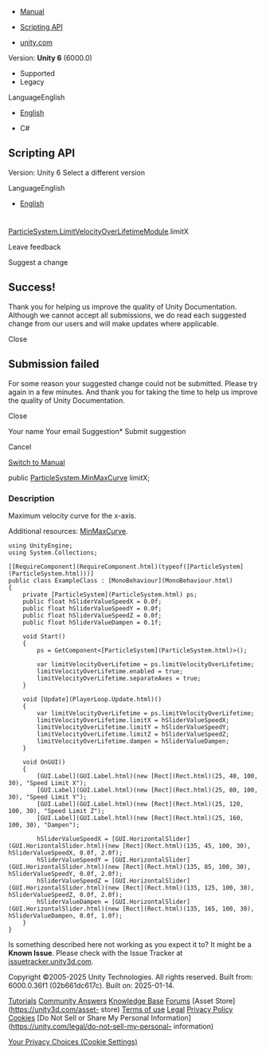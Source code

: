 [ ]()

  * [Manual](../Manual/index.html)
  * [Scripting API](../ScriptReference/index.html)

  * [unity.com](https://unity.com/)

Version: **Unity 6** (6000.0)

  * Supported
  * Legacy

LanguageEnglish

  * [English]()

  * C#

[ ](https://docs.unity3d.com)

## Scripting API

Version: Unity 6 Select a different version

LanguageEnglish

  * [English]()

#
[ParticleSystem.LimitVelocityOverLifetimeModule](ParticleSystem.LimitVelocityOverLifetimeModule.html).limitX

Leave feedback

Suggest a change

## Success!

Thank you for helping us improve the quality of Unity Documentation. Although
we cannot accept all submissions, we do read each suggested change from our
users and will make updates where applicable.

Close

## Submission failed

For some reason your suggested change could not be submitted. Please <a>try
again</a> in a few minutes. And thank you for taking the time to help us
improve the quality of Unity Documentation.

Close

Your name Your email Suggestion* Submit suggestion

Cancel

[Switch to Manual](../Manual/class-ParticleSystem.html "Go to ParticleSystem
Component in the Manual")

public [ParticleSystem.MinMaxCurve](ParticleSystem.MinMaxCurve.html) limitX;

### Description

Maximum velocity curve for the x-axis.

Additional resources: [MinMaxCurve](ParticleSystem.MinMaxCurve.html).

    
    
    using UnityEngine;
    using System.Collections;  
      
    [[RequireComponent](RequireComponent.html)(typeof([ParticleSystem](ParticleSystem.html)))]
    public class ExampleClass : [MonoBehaviour](MonoBehaviour.html)
    {
        private [ParticleSystem](ParticleSystem.html) ps;
        public float hSliderValueSpeedX = 0.0f;
        public float hSliderValueSpeedY = 0.0f;
        public float hSliderValueSpeedZ = 0.0f;
        public float hSliderValueDampen = 0.1f;  
      
        void Start()
        {
            ps = GetComponent<[ParticleSystem](ParticleSystem.html)>();  
      
            var limitVelocityOverLifetime = ps.limitVelocityOverLifetime;
            limitVelocityOverLifetime.enabled = true;
            limitVelocityOverLifetime.separateAxes = true;
        }  
      
        void [Update](PlayerLoop.Update.html)()
        {
            var limitVelocityOverLifetime = ps.limitVelocityOverLifetime;
            limitVelocityOverLifetime.limitX = hSliderValueSpeedX;
            limitVelocityOverLifetime.limitY = hSliderValueSpeedY;
            limitVelocityOverLifetime.limitZ = hSliderValueSpeedZ;
            limitVelocityOverLifetime.dampen = hSliderValueDampen;
        }  
      
        void OnGUI()
        {
            [GUI.Label](GUI.Label.html)(new [Rect](Rect.html)(25, 40, 100, 30), "Speed Limit X");
            [GUI.Label](GUI.Label.html)(new [Rect](Rect.html)(25, 80, 100, 30), "Speed Limit Y");
            [GUI.Label](GUI.Label.html)(new [Rect](Rect.html)(25, 120, 100, 30), "Speed Limit Z");
            [GUI.Label](GUI.Label.html)(new [Rect](Rect.html)(25, 160, 100, 30), "Dampen");  
      
            hSliderValueSpeedX = [GUI.HorizontalSlider](GUI.HorizontalSlider.html)(new [Rect](Rect.html)(135, 45, 100, 30), hSliderValueSpeedX, 0.0f, 2.0f);
            hSliderValueSpeedY = [GUI.HorizontalSlider](GUI.HorizontalSlider.html)(new [Rect](Rect.html)(135, 85, 100, 30), hSliderValueSpeedY, 0.0f, 2.0f);
            hSliderValueSpeedZ = [GUI.HorizontalSlider](GUI.HorizontalSlider.html)(new [Rect](Rect.html)(135, 125, 100, 30), hSliderValueSpeedZ, 0.0f, 2.0f);
            hSliderValueDampen = [GUI.HorizontalSlider](GUI.HorizontalSlider.html)(new [Rect](Rect.html)(135, 165, 100, 30), hSliderValueDampen, 0.0f, 1.0f);
        }
    }
    

Is something described here not working as you expect it to? It might be a
**Known Issue**. Please check with the Issue Tracker at
[issuetracker.unity3d.com](https://issuetracker.unity3d.com).

Copyright ©2005-2025 Unity Technologies. All rights reserved. Built from:
6000.0.36f1 (02b661dc617c). Built on: 2025-01-14.

[Tutorials](https://unity3d.com/learn) [Community
Answers](https://answers.unity3d.com) [Knowledge
Base](https://support.unity3d.com/hc/en-us)
[Forums](https://forum.unity3d.com) [Asset Store](https://unity3d.com/asset-
store) [Terms of use](https://docs.unity3d.com/Manual/TermsOfUse.html)
[Legal](https://unity.com/legal) [Privacy
Policy](https://unity.com/legal/privacy-policy)
[Cookies](https://unity.com/legal/cookie-policy) [Do Not Sell or Share My
Personal Information](https://unity.com/legal/do-not-sell-my-personal-
information)

[Your Privacy Choices (Cookie Settings)](javascript:void\(0\);)

